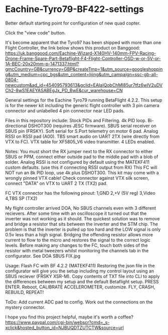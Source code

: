# Eachine-Tyro79-BF422-settings
Better default starting point for configuration of new quad copter.

Click the "view code" button.

It's become apparent that the Tyro97 has been shipped with more than one Flight Controller, the link below shows this product on Banggood:
https://uk.banggood.com/Eachine-Wizard-X140HV-140mm-FPV-Racing-Drone-Frame-Spare-Part-Betaflight-F4-Flight-Controller-OSD-w-or-5V-or-1A-BEC-20x20mm-p-1471337.html?gmcCountry=GB&currency=GBP&createTmp=1&utm_source=googleshopping&utm_medium=cpc_bgs&utm_content=lijing&utm_campaign=ssc-gb-all-0804-newcustom&ad_id=454095793613&gclid=EAIaIQobChMI85ur7tfz6wIV2uDVCh2-8wS1EAEYASABEgJx_PD_BwE&cur_warehouse=CN

General settings for the Eachine Tyro79 running BetaFlight 4.2.2. 
This setup is for the newer kit including the generic flight controller with 3 pin camera connector and unlabelled 4 pin connector near LED pads.

Files in this repository include: 
Stock PIDs and Filtering. 
4k PID loop. 
Bi-directional DSHOT300 (requires JESC firmware). 
SBUS serial receiver on SBUS pin (FRSKY). 
Soft serial for S.Port telemetry on motor 6 pad. 
Analog RSSI on RSSI pad (A00). 
TBS smart audio on UART 2TX (wire directly from VTX to FC).
VTX table for XF5805_V6 video transmitter. 
4 LEDs enabled.

Notes: 
You must short the RX jumper next to the RX connector to either SBUS or PPM, connect either outside pad to the middle pad with a blob of solder. 
Analog RSSI is not configured by default using the MATEKF411 custom defaults. (use this if connecting RSSI output from RX)
This FC will NOT run an 8k PID loop, use 4k plus DSHOT300.
This kit may come with a wrongly pinned VTX cable! 
Check connector against VTX silk screen, connect "DATA" on VTX to UART 2 TX (TX2) pad. 

FC VTX connector has the following pinout: 
1,GND 
2,+V (5V reg) 
3,Video 
4,TBS SP (TX2)

My flight controller arrived DOA, No SBUS channels even with 3 different recievers.
After some time with an oscilloscope it turned out that the inverter was not working as it should.
The quickest solution was to remove and bridge a resistor that sits between the inverter and the STM chip.
The problem is that the inverter is pulled up too hard and the LOW signal is only 0.5v less than a high signal. 
Bridging the offending resistor allows more current to flow to the micro and restores the signal to the correct logic levels.
Before making any changes to the FC, touch both sides of the resistor with metal tweezers whilst monitoring the channels tab in the configurator.
See DOA SBUS FIX.jpg

Usage:
Flash FC with BF 4.2.2 (MATEKF411)
Restoring the json file in the configurator will give you the setup including my control layout using an SBUS reciever (FRSKY XSR-M).
Copy contents of TXT file into CLI to apply the differences between my setup and the default Betaflight setup. PRESS ENTER.
Reboot, CALIBRATE ACCELEROMETER, customize.
FLY, CRASH, REBUILD, REPEAT!

ToDo:
Add current ADC pad to config.
Work out the connections on the mystery connector.


I hope you find this project helpful, maybe it's worth a coffee?              
https://www.paypal.com/cgi-bin/webscr?cmd=_s-xclick&hosted_button_id=NJBUQDTZUTCTW&source=url
